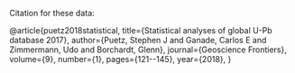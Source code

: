 Citation for these data:

@article{puetz2018statistical,
  title={Statistical analyses of global U-Pb database 2017},
  author={Puetz, Stephen J and Ganade, Carlos E and Zimmermann, Udo and Borchardt, Glenn},
  journal={Geoscience Frontiers},
  volume={9},
  number={1},
  pages={121--145},
  year={2018},
}
